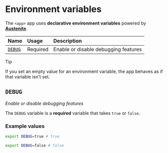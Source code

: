 # Environment variables

The `<app>` app uses **declarative environment variables** powered by **[Austenite]**.

[austenite]: https://github.com/ezzatron/austenite

| Name              | Usage    | Description                          |
| :---------------- | :------- | :----------------------------------- |
| [`DEBUG`](#debug) | Required | Enable or disable debugging features |

<!-- prettier-ignore-start -->

> [!TIP]
> If you set an empty value for an environment variable, the app behaves as if that variable isn't set.

<!-- prettier-ignore-end -->

## `DEBUG`

_Enable or disable debugging features_

The `DEBUG` variable is a **required** variable that takes `true` or `false`.

### Example values

```sh
export DEBUG=true # true
```

```sh
export DEBUG=false # false
```
